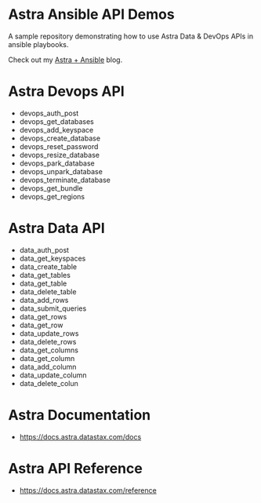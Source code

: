 <h1><a class="anchor" aria-hidden="true" id="astra-ansible-api-demos"> </a>Astra Ansible API Demos</h1>
<p>A sample repository demonstrating how to use Astra Data &amp; DevOps APIs in ansible playbooks.</p>
<p>Check out my <a href="https://ds-steven-matison.github.io/astra/ansible/" target="_blank">Astra + Ansible</a> blog.</p>
<h1><a class="anchor" aria-hidden="true" id="astra-devops-api"> </a>Astra Devops API</h1>
<ul>
<li>devops_auth_post</li>
<li>devops_get_databases</li>
<li>devops_add_keyspace</li>
<li>devops_create_database</li>
<li>devops_reset_password</li>
<li>devops_resize_database</li>
<li>devops_park_database</li>
<li>devops_unpark_database</li>
<li>devops_terminate_database</li>
<li>devops_get_bundle</li>
<li>devops_get_regions</li>
</ul>
<h1><a class="anchor" aria-hidden="true" id="astra-data-api"> </a>Astra Data API</h1>
<ul>
<li>data_auth_post</li>
<li>data_get_keyspaces</li>
<li>data_create_table</li>
<li>data_get_tables</li>
<li>data_get_table</li>
<li>data_delete_table</li>
<li>data_add_rows</li>
<li>data_submit_queries</li>
<li>data_get_rows</li>
<li>data_get_row</li>
<li>data_update_rows</li>
<li>data_delete_rows</li>
<li>data_get_columns</li>
<li>data_get_column</li>
<li>data_add_column</li>
<li>data_update_column</li>
<li>data_delete_colun</li>
</ul>
<h1><a class="anchor" aria-hidden="true" id="astra-documentation"> </a>Astra Documentation</h1>
<ul>
<li><a href="https://docs.astra.datastax.com/docs" target="_blank">https://docs.astra.datastax.com/docs</a></li>
</ul>
<h1><a class="anchor" aria-hidden="true" id="astra-api-reference"> </a>Astra API Reference</h1>
<ul>
<li><a href="https://docs.astra.datastax.com/reference" target="_blank">https://docs.astra.datastax.com/reference</a></li>
</ul>
